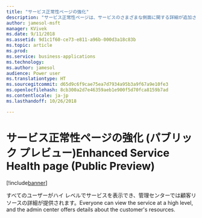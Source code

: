 ```yaml
---
title: "サービス正常性ページの強化"
description: "サービス正常性ページは、サービスのさまざまな側面に関する詳細が追加され、ローカライズされます"
author: jamesol-msft
manager: KVivek
ms.date: 9/11/2018
ms.assetid: 9d1c1f60-ce73-e811-a96b-000d3a18c83b
ms.topic: article
ms.prod: 
ms.service: business-applications
ms.technology: 
ms.author: jamesol
audience: Power user
ms.translationtype: HT
ms.sourcegitcommit: d65d9c6f9cae75ea7d7934a95b3a9f67a9e10fe3
ms.openlocfilehash: 8cb300a2d7e46359aeb1e900f5d70fca8159b7ad
ms.contentlocale: ja-jp
ms.lasthandoff: 10/26/2018

---
```

# <a name="enhanced-service-health-page-public-preview"></a><span data-ttu-id="fa5ad-103">サービス正常性ページの強化 (パブリック プレビュー)</span><span class="sxs-lookup"><span data-stu-id="fa5ad-103">Enhanced Service Health page (Public Preview)</span></span>


[!include[banner](../../includes/banner.md)]

<span data-ttu-id="fa5ad-104">すべてのユーザーがハイ レベルでサービスを表示でき、管理センターでは顧客リソースの詳細が提供されます。</span><span class="sxs-lookup"><span data-stu-id="fa5ad-104">Everyone can view the service at a high level, and the admin center offers details about the customer's resources.</span></span>

